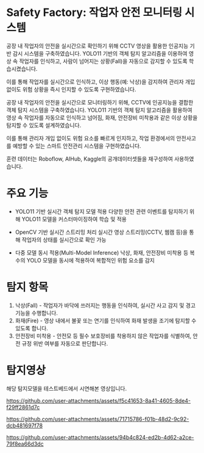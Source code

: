 # Safety Factory: 작업자 안전 모니터링 시스템

공장 내 작업자의 안전을 실시간으로 확인하기 위해 CCTV 영상을 활용한 인공지능 기반 감시 시스템을 구축하였습니다.
YOLO11 기반의 객체 탐지 알고리즘을 이용하여 영상 속 작업자를 인식하고, 사람이 넘어지는 상황(Fall)을 자동으로 감지할 수 있도록 학습시켰습니다.

이를 통해 작업자를 실시간으로 인식하고, 이상 행동(예: 낙상)을 감지하여 관리자 개입 없이도 위험 상황을 즉시 인지할 수 있도록 구현하였습니다.

공장 내 작업자의 안전을 실시간으로 모니터링하기 위해, CCTV에 인공지능을 결합한 객체 탐지 시스템을 구축하였습니다.
YOLO11 기반의 객체 탐지 알고리즘을 활용하여 영상 속 작업자를 자동으로 인식하고 넘어짐, 화재, 안전장비 미착용과 같은 이상 상황을 탐지할 수 있도록 설계하였습니다.

이를 통해 관리자 개입 없이도 위험 요소를 빠르게 인지하고, 작업 환경에서의 안전사고를 예방할 수 있는 스마트 안전관리 시스템을 구현하였습니다.

훈련 데이터는 Roboflow, AIHub, Kaggle의 공개데이터셋들을 재구성하여 사용하였습니다.

# 주요 기능
- YOLO11 기반 실시간 객체 탐지 모델 적용
다양한 안전 관련 이벤트를 탐지하기 위해 YOLO11 모델을 커스터마이징하여 학습 및 적용

- OpenCV 기반 실시간 스트리밍 처리
실시간 영상 스트리밍(CCTV, 웹캠 등)을 통해 작업자의 상태를 실시간으로 확인 가능

- 다중 모델 동시 적용(Multi-Model Inference)
낙상, 화재, 안전장비 미착용 등 복수의 YOLO 모델을 동시에 적용하여 복합적인 위험 요소를 감지

# 탐지 항목

1. 낙상(Fall) - 작업자가 바닥에 쓰러지는 행동을 인식하여, 실시간 사고 감지 및 경고 기능을 수행합니다.
2. 화재(Fire) - 영상 내에서 불꽃 또는 연기를 인식하여 화재 발생을 조기에 탐지할 수 있도록 합니다.
3. 안전장비 미착용 - 안전모 등 필수 보호장비를 착용하지 않은 작업자를 식별하여, 안전 규정 위반 여부를 자동으로 판단합니다.


# 탐지영상
해당 탐지모델을 테스트베드에서 시연해본 영상입니다.

https://github.com/user-attachments/assets/f5c41653-8a41-4605-8de4-f29ff2861d7c

https://github.com/user-attachments/assets/71715786-f01b-48d2-9c92-dcb481697f78

https://github.com/user-attachments/assets/94b4c824-ed2b-4d62-a2ce-79f8ea66d3dc






